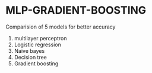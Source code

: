 # MLP-GRADIENT-BOOSTING
Comparision of 5 models for better accuracy 
1) multilayer perceptron
2) Logistic regression
3) Naive bayes
4) Decision tree
5) Gradient boosting
